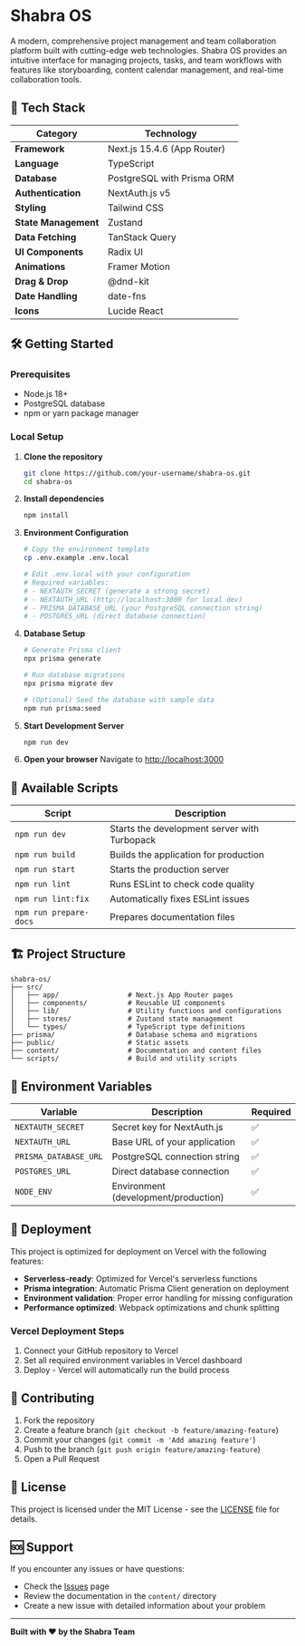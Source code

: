 # Shabra OS

A modern, comprehensive project management and team collaboration platform built with cutting-edge web technologies. Shabra OS provides an intuitive interface for managing projects, tasks, and team workflows with features like storyboarding, content calendar management, and real-time collaboration tools.

## 🚀 Tech Stack

| Category | Technology |
|----------|------------|
| **Framework** | Next.js 15.4.6 (App Router) |
| **Language** | TypeScript |
| **Database** | PostgreSQL with Prisma ORM |
| **Authentication** | NextAuth.js v5 |
| **Styling** | Tailwind CSS |
| **State Management** | Zustand |
| **Data Fetching** | TanStack Query |
| **UI Components** | Radix UI |
| **Animations** | Framer Motion |
| **Drag & Drop** | @dnd-kit |
| **Date Handling** | date-fns |
| **Icons** | Lucide React |

## 🛠️ Getting Started

### Prerequisites

- Node.js 18+ 
- PostgreSQL database
- npm or yarn package manager

### Local Setup

1. **Clone the repository**
   ```bash
   git clone https://github.com/your-username/shabra-os.git
   cd shabra-os
   ```

2. **Install dependencies**
   ```bash
   npm install
   ```

3. **Environment Configuration**
   ```bash
   # Copy the environment template
   cp .env.example .env.local
   
   # Edit .env.local with your configuration
   # Required variables:
   # - NEXTAUTH_SECRET (generate a strong secret)
   # - NEXTAUTH_URL (http://localhost:3000 for local dev)
   # - PRISMA_DATABASE_URL (your PostgreSQL connection string)
   # - POSTGRES_URL (direct database connection)
   ```

4. **Database Setup**
   ```bash
   # Generate Prisma client
   npx prisma generate
   
   # Run database migrations
   npx prisma migrate dev
   
   # (Optional) Seed the database with sample data
   npm run prisma:seed
   ```

5. **Start Development Server**
   ```bash
   npm run dev
   ```

6. **Open your browser**
   Navigate to [http://localhost:3000](http://localhost:3000)

## 📜 Available Scripts

| Script | Description |
|--------|-------------|
| `npm run dev` | Starts the development server with Turbopack |
| `npm run build` | Builds the application for production |
| `npm run start` | Starts the production server |
| `npm run lint` | Runs ESLint to check code quality |
| `npm run lint:fix` | Automatically fixes ESLint issues |
| `npm run prepare-docs` | Prepares documentation files |

## 🏗️ Project Structure

```
shabra-os/
├── src/
│   ├── app/                 # Next.js App Router pages
│   ├── components/          # Reusable UI components
│   ├── lib/                 # Utility functions and configurations
│   ├── stores/              # Zustand state management
│   └── types/               # TypeScript type definitions
├── prisma/                  # Database schema and migrations
├── public/                  # Static assets
├── content/                 # Documentation and content files
└── scripts/                 # Build and utility scripts
```

## 🔐 Environment Variables

| Variable | Description | Required |
|----------|-------------|----------|
| `NEXTAUTH_SECRET` | Secret key for NextAuth.js | ✅ |
| `NEXTAUTH_URL` | Base URL of your application | ✅ |
| `PRISMA_DATABASE_URL` | PostgreSQL connection string | ✅ |
| `POSTGRES_URL` | Direct database connection | ✅ |
| `NODE_ENV` | Environment (development/production) | ✅ |

## 🚀 Deployment

This project is optimized for deployment on Vercel with the following features:

- **Serverless-ready**: Optimized for Vercel's serverless functions
- **Prisma integration**: Automatic Prisma Client generation on deployment
- **Environment validation**: Proper error handling for missing configuration
- **Performance optimized**: Webpack optimizations and chunk splitting

### Vercel Deployment Steps

1. Connect your GitHub repository to Vercel
2. Set all required environment variables in Vercel dashboard
3. Deploy - Vercel will automatically run the build process

## 🤝 Contributing

1. Fork the repository
2. Create a feature branch (`git checkout -b feature/amazing-feature`)
3. Commit your changes (`git commit -m 'Add amazing feature'`)
4. Push to the branch (`git push origin feature/amazing-feature`)
5. Open a Pull Request

## 📄 License

This project is licensed under the MIT License - see the [LICENSE](LICENSE) file for details.

## 🆘 Support

If you encounter any issues or have questions:

- Check the [Issues](https://github.com/your-username/shabra-os/issues) page
- Review the documentation in the `content/` directory
- Create a new issue with detailed information about your problem

---

**Built with ❤️ by the Shabra Team**
